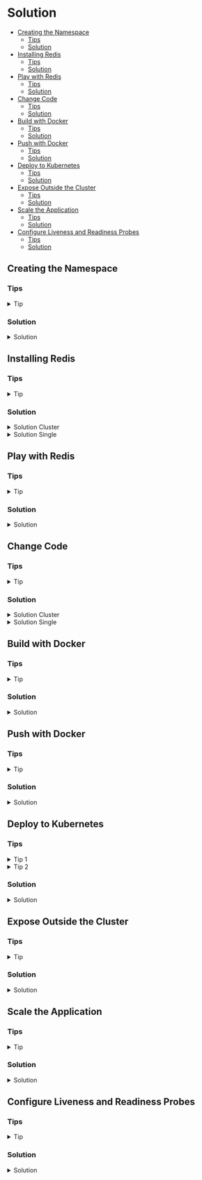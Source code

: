 # Solution

* [Creating the Namespace](#creating-the-namespace)
  * [Tips](#tips)
  * [Solution](#solution)
* [Installing Redis](#installing-redis)
  * [Tips](#tips)
  * [Solution](#solution)
* [Play with Redis](#play-with-redis)
  * [Tips](#tips)
  * [Solution](#solution)
* [Change Code](#change-code)
  * [Tips](#tips)
  * [Solution](#solution)
* [Build with Docker](#build-with-docker)
  * [Tips](#tips)
  * [Solution](#solution)
* [Push with Docker](#push-with-docker)
  * [Tips](#tips)
  * [Solution](#solution)
* [Deploy to Kubernetes](#deploy-to-kubernetes)
  * [Tips](#tips)
  * [Solution](#solution)
* [Expose Outside the Cluster](#expose-outside-the-cluster)
  * [Tips](#tips)
  * [Solution](#solution)
* [Scale the Application](#scale-the-application)
  * [Tips](#tips)
  * [Solution](#solution)
* [Configure Liveness and Readiness Probes](#configure-liveness-and-readiness-probes)
  * [Tips](#tips)
  * [Solution](#solution)

## Creating the Namespace

### Tips

<details>
  <summary>Tip</summary>

In order to create namespaces, you can use `kubectl create`. View `kubectl create -h` for more help.

</details>

### Solution

<details>
  <summary>Solution</summary>

In order to create the namespace, execute:

```bash
kubectl create namespace helm-and-state
```

</details>

## Installing Redis

### Tips

<details>
  <summary>Tip</summary>

Search for Redis Helm Charts. You should find several, such as:

- https://bitnami.com/stack/redis/helm
- https://bitnami.com/stack/redis-cluster/helm

> Make sure you install the helm chart in the correct namespace! If you follow the documentation
> found on the webpages, it might install it in another namespace than `helm-and-state`.

</details>

### Solution

<details>
  <summary>Solution Cluster</summary>


We will install a Redis Sharded cluster. For this we use the Helm chart provided by Bitnami:
https://bitnami.com/stack/redis-cluster/helm

```bash
helm repo add bitnami https://charts.bitnami.com/bitnami
helm install -n helm-and-state jbe-redis bitnami/redis-cluster
```

This installs the Redis Chart with default configuration (3 shards and a single replica per master)
in the `helm-and-state` namespace.

You can inspect these via the dashboard again, or by running:

```
$ kubectl get pods -n helm-and-state
NAME                        READY   STATUS    RESTARTS   AGE
jbe-redis-redis-cluster-3   1/1     Running   0          5m39s
jbe-redis-redis-cluster-1   1/1     Running   0          5m39s
jbe-redis-redis-cluster-0   1/1     Running   0          5m39s
jbe-redis-redis-cluster-4   1/1     Running   0          5m39s
jbe-redis-redis-cluster-5   1/1     Running   0          5m39s
jbe-redis-redis-cluster-2   1/1     Running   0          5m39s
```

This also deployed services:

```
$ kubectl get service -n helm-and-state
NAME                               TYPE        CLUSTER-IP      EXTERNAL-IP   PORT(S)              AGE
jbe-redis-redis-cluster-headless   ClusterIP   None            <none>        6379/TCP,16379/TCP   6m25s
jbe-redis-redis-cluster            ClusterIP   10.43.156.155   <none>        6379/TCP             6m25s
```

We will not use the `jbe-redis-redis-cluster` service to talk to our Redis. This is because we need
to provide all instance addresses to the Redis client. If we had deployed a single Redis instance
deployed via a Kubernetes deployment, we would use the service instead.

> See the exposed port (6379) in the service listing output.

</details>

<details>
  <summary>Solution Single</summary>

We will install a Redis single instance (non-sharded master-slave setup). For this we use the Helm
chart provided by Bitnami: https://bitnami.com/stack/redis/helm

```bash
helm repo add bitnami https://charts.bitnami.com/bitnami
helm install -n helm-and-state jbe-redis bitnami/redis
```

This installs the Redis Chart with default configuration (one master, 3 replicas) in the
`helm-and-state` namespace.

You can inspect these via the dashboard again, or by running:

```
$ kubectl get pods -n helm-and-state
NAME                   READY   STATUS    RESTARTS   AGE
jbe-redis-replicas-0   1/1     Running   0          97s
jbe-redis-master-0     1/1     Running   0          97s
jbe-redis-replicas-1   1/1     Running   0          65s
jbe-redis-replicas-2   1/1     Running   0          33s
```

This also deployed services:

```
$ kubectl get service -n helm-and-state
NAME                 TYPE        CLUSTER-IP      EXTERNAL-IP   PORT(S)    AGE
jbe-redis-headless   ClusterIP   None            <none>        6379/TCP   2m28s
jbe-redis-replicas   ClusterIP   10.43.138.227   <none>        6379/TCP   2m28s
jbe-redis-master     ClusterIP   10.43.125.131   <none>        6379/TCP   2m28s
```

We will use the `jbe-redis-master` service to talk to our Redis. This will automatically forward
traffic to the master. Note that in this case we could also use the pod name, as the master was
deployed with a StatefulSet, but if this were a Deployment, which would also make more sense, the
pod name would contain a randomized section. Therefore the Service is a safer bet.

> See the exposed port (6379) in the service listing output.

</details>

## Play with Redis

### Tips

<details>
  <summary>Tip</summary>

Try opening a shell on a pod that is running Redis, and then executing `redis-cli -c` to connect to
Redis. Once you have this open session, play and have fun.

`redis-cli` doc: https://redis.io/topics/rediscli

</details>

### Solution

<details>
  <summary>Solution</summary>

You can for instance log into a pod and execute the `redis-cli` to try writing and reading data from
the cluster. We will use it as a Key/Value store only, but feel free to try as much as you want.

Doc: https://redis.io/documentation

For instance:

```
$ kubectl -n helm-and-state exec -it jbe-redis-redis-cluster-5 -- bash
I have no name!@jbe-redis-redis-cluster-5:/$ redis-cli -c
127.0.0.1:6379> set foo 100
-> Redirected to slot [12182] located at 10.42.2.9:6379
OK
10.42.2.9:6379> append foo xxx
(integer) 6
10.42.2.9:6379> get foo
"100xxx"
10.42.2.9:6379> 3 incr bar
-> Redirected to slot [5061] located at 10.42.1.8:6379
(integer) 1
(integer) 2
(integer) 3
```

I use the `redis-cli` flag `-c` to automatically redirect me to shards that are storing the data I
am accessing. If you do not use it, you will get an error and need to manually connect to the
correct shard. You can see in the Redis output when such redirects happen.

> The `-c` flag is not necessary when using a non-sharded setup. However, in such a case make sure
> you connect to the master.

</details>

## Change Code

### Tips

<details>
  <summary>Tip</summary>

Check the following documentation: https://redis.uptrace.dev/#connecting-to-redis-server

If you are using a Redis cluster, check the following documentation:
https://redis.uptrace.dev/cluster/#redis-cluster

In any case, you just need to use the appropriate client (both are already in the code) and modify
the connection string(s).

</details>

### Solution

<details>
  <summary>Solution Cluster</summary>

This is only meant to make you familiar with the application's behaviour. We could have just as well
made the addresses configurable. Here you only need to change the address with which you will reach
Redis. In reality, you would not hardcode this but provide such addresses via a configuration file
or environment variables.

Note that you will need to chose which client to use based on what helm chart you installed (single
instance or cluster).

In my case, I used a cluster and the pod names were:

```
$ kubectl get pods -n helm-and-state
NAME                        READY   STATUS    RESTARTS   AGE
jbe-redis-redis-cluster-3   1/1     Running   0          5m39s
jbe-redis-redis-cluster-1   1/1     Running   0          5m39s
jbe-redis-redis-cluster-0   1/1     Running   0          5m39s
jbe-redis-redis-cluster-4   1/1     Running   0          5m39s
jbe-redis-redis-cluster-5   1/1     Running   0          5m39s
jbe-redis-redis-cluster-2   1/1     Running   0          5m39s
```

These pods expose the port 6379 for Redis communication. This can be verified running:

```bash
kubectl -n helm-and-state get pod jbe-redis-redis-cluster-1 -o yaml
```

To get the YAML definition of a pod. In this configuration you should find something such as:

```yaml
...
    ports:
    - containerPort: 6379
      name: tcp-redis
      protocol: TCP
    - containerPort: 16379
      name: tcp-redis-bus
      protocol: TCP
...
```

The first port is the Redis port the container exposes in the Pod. It is the one we want. Therefore
my Redis addresses are:

- `jbe-redis-redis-cluster-0:6379`
- `jbe-redis-redis-cluster-1:6379`
- `jbe-redis-redis-cluster-2:6379`
- `jbe-redis-redis-cluster-3:6379`
- `jbe-redis-redis-cluster-4:6379`
- `jbe-redis-redis-cluster-5:6379`

I put those in the code as follows:

```go
rdb := redis.NewClusterClient(&redis.ClusterOptions{
    Addrs: []string{
        "jbe-redis-redis-cluster-0:6379",
        "jbe-redis-redis-cluster-1:6379",
        "jbe-redis-redis-cluster-2:6379",
        "jbe-redis-redis-cluster-3:6379",
        "jbe-redis-redis-cluster-4:6379",
        "jbe-redis-redis-cluster-5:6379",
    },
})
```

</details>

<details>
  <summary>Solution Single</summary>

Remember the Service `jbe-redis-master` which exposed port `6379`. We can therefore simply use the
address `jbe-redis-master:6379`:

```go
rdb := redis.NewClient(&redis.Options{
    Addr:     "jbe-redis-master:6379",
    Password: "",
    DB:       0,
})
```

And I commented out the block creating a client for a Redis cluster (lines 23-34).

Moreover, the handler for the readiness probe, I commented out the block from line 68 to 70, and
uncommented line 66.

</details>


## Build with Docker

### Tips

<details>
  <summary>Tip</summary>

Check `docker build -h` for help. You should only need the `-t` flag.

</details>

### Solution

<details>
  <summary>Solution</summary>

You can build your image by executing the following command in `day2/01-helm-and-state`:

```bash
docker build -t k3d-registry-pipeline-cluster.localhost.localhost:5000/helm-and-state:0.1.0 .
```

</details>

## Push with Docker

### Tips

<details>
  <summary>Tip</summary>

Use `docker push`.

</details>

### Solution

<details>
  <summary>Solution</summary>

You can push your image by executing the following command:

```bash
docker push k3d-registry-pipeline-cluster.localhost.localhost:5000/helm-and-state:0.1.0
```

</details>

## Deploy to Kubernetes

### Tips

<details>
  <summary>Tip 1</summary>

We want to use a Deployment because all our servers can be treated exactly the same.

Checkout the documentation: https://kubernetes.io/docs/concepts/workloads/controllers/deployment/

</details>

<details>
  <summary>Tip 2</summary>

Use the following template and adapt the points listed below:

```yaml
apiVersion: apps/v1
kind: Deployment
metadata:
  name: redis-http-api
  namespace: helm-and-state
  labels:
    app: redis-http-api
spec:
  replicas: 1
  selector:
    matchLabels:
      app: redis-http-api
  template:
    metadata:
      labels:
        app: redis-http-api
    spec:
      containers:
      - name: server
        image: nginx:1.14.2
        ports:
        - containerPort: 80
```

We need to adapt:

- the image to use (the one we just built).
- the container port to expose (check the code again if you don't remember which one the server
  binds to).

Then use `kubectl apply` with the `-f` flag to deploy it.

> Or check the help first: `kubectl apply -h`

</details>

### Solution

<details>
  <summary>Solution</summary>

</details>

## Expose Outside the Cluster

### Tips

<details>
  <summary>Tip</summary>

</details>

### Solution

<details>
  <summary>Solution</summary>

</details>

## Scale the Application

### Tips

<details>
  <summary>Tip</summary>

</details>

### Solution

<details>
  <summary>Solution</summary>

</details>

## Configure Liveness and Readiness Probes

### Tips

<details>
  <summary>Tip</summary>

</details>

### Solution

<details>
  <summary>Solution</summary>

</details>

